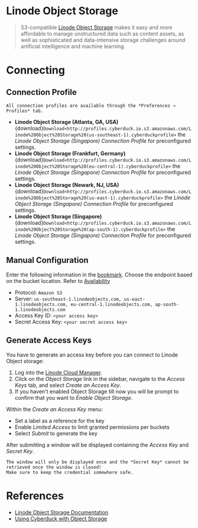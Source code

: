 Linode Object Storage
===

> S3-compatible [Linode Object Storage](https://www.linode.com/products/object-storage/) makes it easy and more affordable to manage unstructured data such as content assets, as well as sophisticated and data-intensive storage challenges around artificial intelligence and machine learning.

# Connecting

## Connection Profile

```{note}
All connection profiles are available through the *Preferences → Profiles* tab.
```

- **Linode Object Storage (Atlanta, GA, USA)** {download}`Download<http://profiles.cyberduck.io.s3.amazonaws.com/Linode%20Object%20Storage%20(us-southeast-1).cyberduckprofile>` the *Linode Object Storage (Singapore) Connection Profile* for preconfigured settings.
- **Linode Object Storage (Frankfurt, Germany)** {download}`Download<http://profiles.cyberduck.io.s3.amazonaws.com/Linode%20Object%20Storage%20(eu-central-1).cyberduckprofile>` the *Linode Object Storage (Singapore) Connection Profile* for preconfigured settings.
- **Linode Object Storage (Newark, NJ, USA)** {download}`Download<http://profiles.cyberduck.io.s3.amazonaws.com/Linode%20Object%20Storage%20(us-east-1).cyberduckprofile>` the *Linode Object Storage (Singapore) Connection Profile* for preconfigured settings.
- **Linode Object Storage (Singapore)** {download}`Download<http://profiles.cyberduck.io.s3.amazonaws.com/Linode%20Object%20Storage%20(ap-south-1).cyberduckprofile>` the *Linode Object Storage (Singapore) Connection Profile* for preconfigured settings.

## Manual Configuration

Enter the following information in the [bookmark](../../cyberduck/bookmarks.md). Choose the endpoint based on the bucket location. Refer to [Availability](https://www.linode.com/docs/products/storage/object-storage/)

- Protocol: `Amazon S3`
- Server: `us-southeast-1.linodeobjects.com, us-east-1.linodeobjects.com, eu-central-1.linodeobjects.com, ap-south-1.linodeobjects.com`
- Access Key ID: `<your access key>`
- Secret Access Key: `<your secret access key>`

## Generate Access Keys

You have to generate an access key before you can connect to Linode Object storage:

1. Log into the [Linode Cloud Manager](https://cloud.linode.com/).
2. Click on the *Object Storage* link in the sidebar, navigate to the *Access Keys* tab, and select *Create an Access Key*. 
3. If you haven't enabled Object Storage till now you will be prompt to confirm that you want to *Enable Object Storage*.

Within the *Create an Access Key* menu:

- Set a label as a reference for the key
- Enable *Limited Access* to limit granted permissions per buckets
- Select *Submit* to generate the key

After submitting a window will be displayed containing the *Access Key* and *Secret Key*. 

```{note}
The window will only be displayed once and the *Secret Key* cannot be retrieved once the window is closed!
Make sure to keep the credential somewhere safe.
```

# References

- [Linode Object Storage Documentation](https://www.linode.com/docs/products/storage/object-storage/)
- [Using Cyberduck with Object Storage](https://www.linode.com/docs/products/storage/object-storage/guides/cyberduck/)